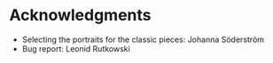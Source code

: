 # Acknowledgments

* Selecting the portraits for the classic pieces: Johanna Söderström
* Bug report: Leonid Rutkowski
